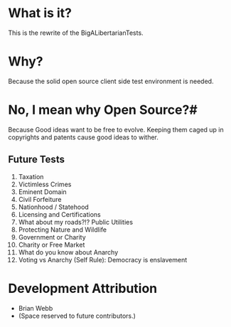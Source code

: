 # What is it? #

This is the rewrite of the BigALibertarianTests.

# Why? #

Because the solid open source client side test environment is needed.

# No, I mean why Open Source?#

Because Good ideas want to be free to evolve. Keeping them caged up in copyrights and patents cause good ideas to wither.


## Future Tests ##

1. Taxation
2. Victimless Crimes
3. Eminent Domain
4. Civil Forfeiture
5. Nationhood / Statehood
6. Licensing and Certifications
7. What about my roads?!? Public Utilities
8. Protecting Nature and Wildlife
9. Government or Charity
10. Charity or Free Market
11. What do you know about Anarchy
11. Voting vs Anarchy (Self Rule): Democracy is enslavement

# Development Attribution #

* Brian Webb
* (Space reserved to future contributors.)